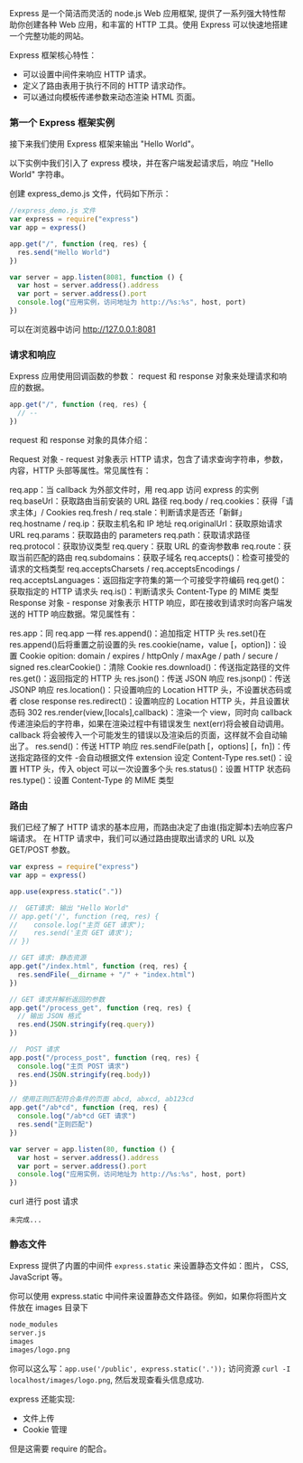 Express 是一个简洁而灵活的 node.js Web 应用框架, 提供了一系列强大特性帮助你创建各种 Web 应用，和丰富的 HTTP 工具。使用 Express 可以快速地搭建一个完整功能的网站。

Express 框架核心特性：

- 可以设置中间件来响应 HTTP 请求。
- 定义了路由表用于执行不同的 HTTP 请求动作。
- 可以通过向模板传递参数来动态渲染 HTML 页面。

### 第一个 Express 框架实例

接下来我们使用 Express 框架来输出 "Hello World"。

以下实例中我们引入了 express 模块，并在客户端发起请求后，响应 "Hello World" 字符串。

创建 express_demo.js 文件，代码如下所示：

```js
//express_demo.js 文件
var express = require("express")
var app = express()

app.get("/", function (req, res) {
  res.send("Hello World")
})

var server = app.listen(8081, function () {
  var host = server.address().address
  var port = server.address().port
  console.log("应用实例，访问地址为 http://%s:%s", host, port)
})
```

可以在浏览器中访问 http://127.0.0.1:8081

### 请求和响应

Express 应用使用回调函数的参数： request 和 response 对象来处理请求和响应的数据。

```js
app.get("/", function (req, res) {
  // --
})
```

request 和 response 对象的具体介绍：

Request 对象 - request 对象表示 HTTP 请求，包含了请求查询字符串，参数，内容，HTTP 头部等属性。常见属性有：

req.app：当 callback 为外部文件时，用 req.app 访问 express 的实例
req.baseUrl：获取路由当前安装的 URL 路径
req.body / req.cookies：获得「请求主体」/ Cookies
req.fresh / req.stale：判断请求是否还「新鲜」
req.hostname / req.ip：获取主机名和 IP 地址
req.originalUrl：获取原始请求 URL
req.params：获取路由的 parameters
req.path：获取请求路径
req.protocol：获取协议类型
req.query：获取 URL 的查询参数串
req.route：获取当前匹配的路由
req.subdomains：获取子域名
req.accepts()：检查可接受的请求的文档类型
req.acceptsCharsets / req.acceptsEncodings / req.acceptsLanguages：返回指定字符集的第一个可接受字符编码
req.get()：获取指定的 HTTP 请求头
req.is()：判断请求头 Content-Type 的 MIME 类型
Response 对象 - response 对象表示 HTTP 响应，即在接收到请求时向客户端发送的 HTTP 响应数据。常见属性有：

res.app：同 req.app 一样
res.append()：追加指定 HTTP 头
res.set()在 res.append()后将重置之前设置的头
res.cookie(name，value [，option])：设置 Cookie
opition: domain / expires / httpOnly / maxAge / path / secure / signed
res.clearCookie()：清除 Cookie
res.download()：传送指定路径的文件
res.get()：返回指定的 HTTP 头
res.json()：传送 JSON 响应
res.jsonp()：传送 JSONP 响应
res.location()：只设置响应的 Location HTTP 头，不设置状态码或者 close response
res.redirect()：设置响应的 Location HTTP 头，并且设置状态码 302
res.render(view,[locals],callback)：渲染一个 view，同时向 callback 传递渲染后的字符串，如果在渲染过程中有错误发生 next(err)将会被自动调用。callback 将会被传入一个可能发生的错误以及渲染后的页面，这样就不会自动输出了。
res.send()：传送 HTTP 响应
res.sendFile(path [，options] [，fn])：传送指定路径的文件 -会自动根据文件 extension 设定 Content-Type
res.set()：设置 HTTP 头，传入 object 可以一次设置多个头
res.status()：设置 HTTP 状态码
res.type()：设置 Content-Type 的 MIME 类型

### 路由

我们已经了解了 HTTP 请求的基本应用，而路由决定了由谁(指定脚本)去响应客户端请求。
在 HTTP 请求中，我们可以通过路由提取出请求的 URL 以及 GET/POST 参数。

```js
var express = require("express")
var app = express()

app.use(express.static("."))

//  GET请求: 输出 "Hello World"
// app.get('/', function (req, res) {
//    console.log("主页 GET 请求");
//    res.send('主页 GET 请求');
// })

// GET 请求: 静态资源
app.get("/index.html", function (req, res) {
  res.sendFile(__dirname + "/" + "index.html")
})

// GET 请求并解析返回的参数
app.get("/process_get", function (req, res) {
  // 输出 JSON 格式
  res.end(JSON.stringify(req.query))
})

//  POST 请求
app.post("/process_post", function (req, res) {
  console.log("主页 POST 请求")
  res.end(JSON.stringify(req.body))
})

// 使用正则匹配符合条件的页面 abcd, abxcd, ab123cd
app.get("/ab*cd", function (req, res) {
  console.log("/ab*cd GET 请求")
  res.send("正则匹配")
})

var server = app.listen(80, function () {
  var host = server.address().address
  var port = server.address().port
  console.log("应用实例，访问地址为 http://%s:%s", host, port)
})
```

curl 进行 post 请求

```
未完成...
```

### 静态文件

Express 提供了内置的中间件 `express.static` 来设置静态文件如：图片， CSS, JavaScript 等。

你可以使用 express.static 中间件来设置静态文件路径。例如，如果你将图片文件放在 images 目录下

```sh
node_modules
server.js
images
images/logo.png
```

你可以这么写：`app.use('/public', express.static('.'));`
访问资源 `curl -I localhost/images/logo.png`, 然后发现查看头信息成功.

express 还能实现:

- 文件上传
- Cookie 管理

但是这需要 require 的配合。
